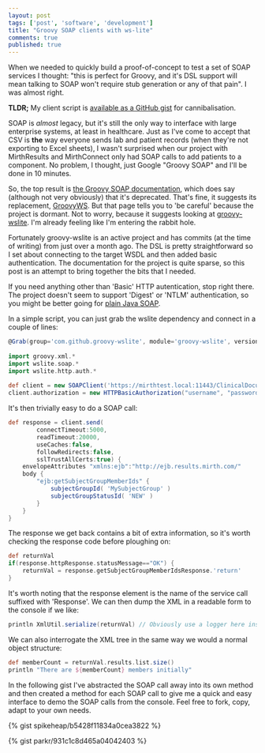 ```yaml
---
layout: post
tags: ['post', 'software', 'development']
title: "Groovy SOAP clients with ws-lite"
comments: true
published: true
---
```


When we needed to quickly build a proof-of-concept to test a set of SOAP services I thought: "this is perfect for Groovy, and it's DSL support will mean talking to SOAP won't require stub generation or any of that pain". I was almost right.  

**TLDR;** My client script is [available as a GitHub gist](https://gist.github.com/spikeheap/b5428f11834a0cea3822) for cannibalisation.

<!-- more -->

SOAP is *almost* legacy, but it's still the only way to interface with large enterprise systems, at least in healthcare. Just as I've come to accept that CSV is **the** way everyone sends lab and patient records (when they're not exporting to Excel sheets), I wasn't surprised when our project with MirthResults and MirthConnect only had SOAP calls to add patients to a component. No problem, I thought, just Google "Groovy SOAP" and I'll be done in 10 minutes.

So, the top result is [the Groovy SOAP documentation](http://groovy.codehaus.org/Groovy+SOAP), which does say (although not very obviously) that it's deprecated. That's fine, it suggests its replacement, [GroovyWS](http://groovy.codehaus.org/GroovyWS). But that page tells you to 'be careful' because the project is dormant. Not to worry, because it suggests looking at [groovy-wslite](https://github.com/jwagenleitner/groovy-wslite). I'm already feeling like I'm entering the rabbit hole.

Fortunately groovy-wslite is an active project and has commits (at the time of writing) from just over a month ago. The DSL is pretty straightforward so I set about connecting to the target WSDL and then added basic authentication. The documentation for the project is quite sparse, so this post is an attempt to bring together the bits that I needed. 

If you need anything other than 'Basic' HTTP autentication, stop right there. The project doesn't seem to support 'Digest' or 'NTLM' authentication, so you might be better going for [plain Java SOAP](http://stackoverflow.com/questions/15940234/how-to-do-a-soap-web-service-call-from-java-class).

In a simple script, you can just grab the wslite dependency and connect in a couple of lines:

``` groovy
@Grab(group='com.github.groovy-wslite', module='groovy-wslite', version='1.1.0')
 
import groovy.xml.*
import wslite.soap.*
import wslite.http.auth.*
 
def client = new SOAPClient('https://mirthtest.local:11443/ClinicalDocumentWSService/ClinicalDocumentWS?wsdl')
client.authorization = new HTTPBasicAuthorization("username", "password")
```

It's then trivially easy to do a SOAP call:

``` groovy
def response = client.send(
		connectTimeout:5000,
		readTimeout:20000,
		useCaches:false,
		followRedirects:false,
		sslTrustAllCerts:true) {
	envelopeAttributes "xmlns:ejb":"http://ejb.results.mirth.com/"
	body {
		"ejb:getSubjectGroupMemberIds" {
			subjectGroupId( 'MySubjectGroup' )
			subjectGroupStatusId( 'NEW' )
		}
	}
}
```

The response we get back contains a bit of extra information, so it's worth checking the response code before ploughing on:

``` groovy
def returnVal
if(response.httpResponse.statusMessage=="OK") {
	returnVal = response.getSubjectGroupMemberIdsResponse.'return'
}
```

It's worth noting that the response element is the name of the service call suffixed with 'Response'. We can then dump the XML in a readable form to the console if we like:

``` groovy
println XmlUtil.serialize(returnVal) // Obviously use a logger here instead :)
```

We can also interrogate the XML tree in the same way we would a normal object structure:

``` groovy
def memberCount = returnVal.results.list.size()
println "There are ${memberCount} members initially"
```

In the following gist I've abstracted the SOAP call away into its own method and then created a method for each SOAP call to give me a quick and easy interface to demo the SOAP calls from the console. Feel free to fork, copy, adapt to your own needs. 

{% gist spikeheap/b5428f11834a0cea3822 %}

{% gist parkr/931c1c8d465a04042403 %}
